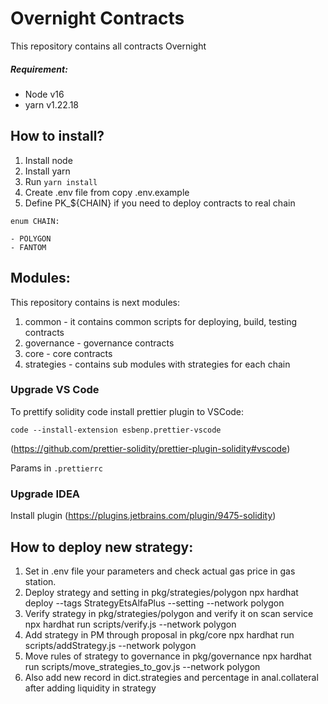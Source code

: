 # Overnight Contracts

This repository contains all contracts Overnight

##### Requirement:

- Node v16
- yarn v1.22.18

## How to install?

1. Install node 
2. Install yarn
3. Run `yarn install`
4. Create .env file from copy .env.example
5. Define PK_${CHAIN} if you need to deploy contracts to real chain

 
```
enum CHAIN:

- POLYGON
- FANTOM

```


## Modules:

This repository contains is next modules:

1) common - it contains common scripts for deploying, build, testing contracts
2) governance - governance contracts
3) core - core contracts 
4) strategies - contains sub modules with strategies for each chain


### Upgrade VS Code

To prettify solidity code install prettier plugin to VSCode:

```
code --install-extension esbenp.prettier-vscode
```

(https://github.com/prettier-solidity/prettier-plugin-solidity#vscode)

Params in `.prettierrc`

### Upgrade IDEA

Install plugin (https://plugins.jetbrains.com/plugin/9475-solidity)

## How to deploy new strategy:

1. Set in .env file your parameters and check actual gas price in gas station.
2. Deploy strategy and setting in pkg/strategies/polygon
   npx hardhat deploy --tags StrategyEtsAlfaPlus --setting --network polygon
3. Verify strategy in pkg/strategies/polygon and verify it on scan service
   npx hardhat run scripts/verify.js --network polygon
4. Add strategy in PM through proposal in pkg/core
   npx hardhat run scripts/addStrategy.js --network polygon
5. Move rules of strategy to governance in pkg/governance
   npx hardhat run scripts/move_strategies_to_gov.js --network polygon
6. Also add new record in dict.strategies and percentage in anal.collateral after adding liquidity in strategy

